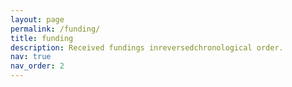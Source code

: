 ```yaml
---
layout: page
permalink: /funding/
title: funding
description: Received fundings inreversedchronological order. 
nav: true
nav_order: 2
---
```


